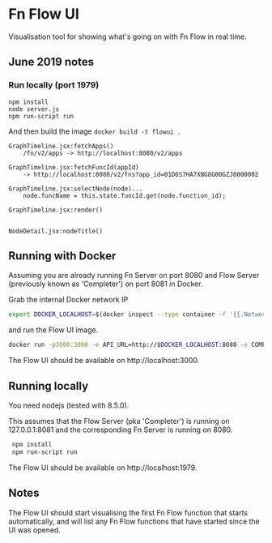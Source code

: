 # Fn Flow  UI  

Visualisation tool for showing what's going on with Fn Flow in real time. 

## June 2019 notes


	


### Run locally (port 1979)

```
npm install
node server.js
npm run-script run
```

And then build the image `docker build -t flowui .`	


```
GraphTimeline.jsx:fetchApps() 
	/fn/v2/apps -> http://localhost:8080/v2/apps

GraphTimeline.jsx:fetchFuncId(appId)
	-> http://localhost:8080/v2/fns?app_id=01D6S7HA7XNG8G00GZJ0000002

GraphTimeline.jsx:selectNode(node)...
	node.funcName = this.state.funcId.get(node.function_id);

GraphTimeline.jsx:render()


NodeDetail.jsx:nodeTitle()

```

## Running with Docker

Assuming you are already running Fn Server on port 8080 and Flow Server (previously known as 'Completer') on port 8081 in Docker.

Grab the internal Docker network IP 
```bash
export DOCKER_LOCALHOST=$(docker inspect --type container -f '{{.NetworkSettings.Gateway}}' functions)
```
and run the Flow UI image.
```bash 
docker run -p3000:3000 -e API_URL=http://$DOCKER_LOCALHOST:8080 -e COMPLETER_BASE_URL=http://$DOCKER_LOCALHOST:8081 fnproject/flow:ui
```
The Flow UI should be available on http://localhost:3000.

## Running locally 

You need nodejs (tested with 8.5.0).

This assumes that the Flow Server (pka 'Completer') is running on 127.0.0.1:8081 and the corresponding Fn Server is running on 8080.

```bash
 npm install 
 npm run-script run 
```

The Flow UI should be available on http://localhost:1979.


## Notes
 
The Flow UI should start visualising the first Fn Flow function that starts automatically, and will list any Fn Flow functions that have started since the UI was opened. 
 

